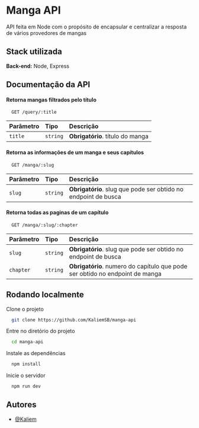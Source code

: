 
# Manga API

API feita em Node com o propósito de encapsular e centralizar a resposta de vários provedores de mangas


## Stack utilizada

**Back-end:** Node, Express


## Documentação da API

#### Retorna mangas filtrados pelo título

```http
  GET /query/:title
```

| Parâmetro   | Tipo       | Descrição                           |
| :---------- | :--------- | :---------------------------------- |
| `title` | `string` | **Obrigatório**. título do manga |

#### Retorna as informações de um manga e seus capítulos

```http
  GET /manga/:slug
```

| Parâmetro   | Tipo       | Descrição                                   |
| :---------- | :--------- | :------------------------------------------ |
| `slug`      | `string` | **Obrigatório**. slug que pode ser obtido no endpoint de busca |

#### Retorna todas as paginas de um capítulo

```http
  GET /manga/:slug/:chapter
```

| Parâmetro   | Tipo       | Descrição                                   |
| :---------- | :--------- | :------------------------------------------ |
| `slug`      | `string` | **Obrigatório**. slug que pode ser obtido no endpoint de busca |
| `chapter`   | `string` | **Obrigatório**. numero do capítulo que pode ser obtido no endpoint de manga |


## Rodando localmente

Clone o projeto

```bash
  git clone https://github.com/KaliemSB/manga-api
```

Entre no diretório do projeto

```bash
  cd manga-api
```

Instale as dependências

```bash
  npm install
```

Inicie o servidor

```bash
  npm run dev
```


## Autores

- [@Kaliem](https://www.github.com/KaliemSB)

